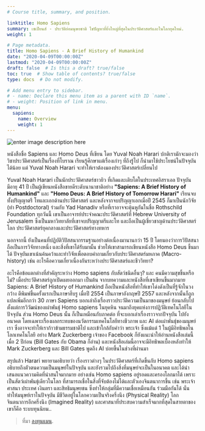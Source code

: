 ```yaml
---
# Course title, summary, and position.

linktitle: Homo Sapiens
summary: เซเปียนส์ - ประวัติย่อมนุษยชาติ ไขปัญหาที่ยิ่งใหญ่ที่สุดในประวัติศาสตร์และในโลกยุคใหม่.
weight: 1

# Page metadata.
title: Homo Sapiens - A Brief History of Humankind
date: "2020-04-09T00:00:00Z"
lastmod: "2020-04-09T00:00:00Z"
draft: false  # Is this a draft? true/false
toc: true  # Show table of contents? true/false
type: docs  # Do not modify.

# Add menu entry to sidebar.
# - name: Declare this menu item as a parent with ID `name`.
# - weight: Position of link in menu.
menu:
  sapiens:
    name: Overview   
    weight: 1
---
```


![enter image description here](https://images-se-ed.com/ws/Storage/Originals/978616/301/9786163016560L.jpg?h=3ea1d17655a35e145c05d27799718197)

หนังสือชื่อ Sapiens และ Homo Deus ที่เขียน โดย Yuval Noah Harari ปกติเรามักจะมองว่า วิชาประวัติศาสตร์เป็นเรื่องที่โบราณ เรียนรู้ศึกษาแต่เรื่องเก่าๆ ที่ถึงรู้ไป ก็นำมาใช้ประโยชน์ในปัจจุบันได้น้อย แต่ Yuval Noah Harari จะทำให้เราต้องมองประวัติศาสตร์เปลี่ยนไป

Yuval Noah Harari เป็นนักประวัติศาสตร์ชาวยิว ที่เกิดและเติบโตในประเทศอิสราเอล ปัจจุบันมีอายุ 41 ปี เป็นผู้เขียนหนังสือขายดีระดับนานาชาติอย่าง **"Sapiens: A Brief History of Humankind"** และ **"Homo Deus: A Brief History of Tomorrow Harari"** เรียนจบทั้งปริญญาตรี โทและเอกด้านประวัติศาสตร์ และหลังจากจบปริญญาเอกเมื่อปี 2545 ก็มาเป็นนักวิจัย (ทำ Postdoctoral) ร่วมกับ Yad Hanadiv หรือที่เราอาจจะคุ้นหูกันในชื่อ Rothschild Foundation ทุกวันนี้ เขาเป็นอาจารย์ประจำคณะประวัติศาสตร์ที่ Hebrew University of Jerusalem ซึ่งเป็นมหาวิทยาลัยที่เขาจบปริญญาตรีและโท และถือเป็นผู้เชี่ยวชาญด้านประวัติศาสตร์โลก ประวัติศาสตร์ยุคกลางและประวัติศาสตร์ทางทหาร

นอกจากนี้ ยังเป็นคนที่ปฏิบัติวิปัสสนากรรมฐานอย่างต่อเนื่องมานานกว่า 15 ปี โดยมองว่าการวิปัสสนา ถือเป็นการวิจัยทางหนึ่ง และสิ่งที่เขาได้รับมานั้น ช่วยให้เขาสามารถเขียนหนังสือ Homo Deus ขึ้นมาได้ ปัจจุบันเขาเน้นค้นคว้าและทำวิจัยเพื่อตอบคำถามเกี่ยวกับประวัติศาสตร์มหภาค (Macro-history) เช่น อะไรคือความเกี่ยวเนื่องกันระหว่างประวัติศาสตร์และชีววิทยา? 

อะไรคือข้อแตกต่างที่สำคัญระหว่าง Homo sapiens กับสัตว์ชนิดอื่นๆ? และ คนมีความสุขขึ้นหรือไม่? เมื่อประวัติศาสตร์ถูกเปิดเผยออกมา เป็นต้น จากบทความและหนังสือที่เขาเขียนขึ้นมากมาย Sapiens: A Brief History of Humankind ถือเป็นหนังสือที่ทำให้เขาโด่งดังเป็นที่รู้จักในวงกว้าง ตีพิมพ์ขึ้นครั้งแรกเป็นภาษาฮีบรู เมื่อปี 2554 เป็นภาษาอังกฤษปี 2557 และหลังจากนั้นก็ถูกแปลเพิ่มอีกกว่า 30 ภาษา Sapiens บอกเล่าถึงเรื่องราวประวัติความเป็นมาของมนุษย์ ย้อนกลับไปตั้งแต่การวิวัฒน์ของเผ่าพันธุ์ Homo sapiens ในยุคหิน จนมาถึงยุคแห่งการปฏิวัติเทคโนโลยีในปัจจุบัน ส่วน Homo Deus นั้น ก็เป็นเหมือนกับภาคต่อ ที่จะบอกเล่าเรื่องราวจากปัจจุบัน ไปยังอนาคต โดยเฉพาะเรื่องผลกระทบของนวัตกรรมเทคโนโลยีทางชีวภาพ และ AI ต่อเผ่าพันธุ์ของมนุษย์เรา ซึ่งอาจจะทำให้เราก้าวข้ามธรรมชาติไป และเข้าใกล้กับคำว่า พระเจ้า ซึ่งแม้แต่ 1 ในผู้มีอิทธิพลในโลกเทคโนโลยี อย่าง Mark Zuckerberg เจ้าของ Facebook ก็ยังแนะนำให้อ่านหนังสือเล่มนี้เมื่อ 2 ปีก่อน (Bill Gates กับ Obama ก็อ่าน) และหนังสือเล่มนี้อาจจะมีอิทธิพลเบื้องหลังทำให้ Mark Zuckerberg และ Bill Gates พูดถึง AI บ่อยขึ้นในช่วงที่ผ่านมา

สรุปแล้ว Harari พยายามอธิบายว่า เรื่องราวต่างๆ ในประวัติศาสตร์ที่เกิดขึ้นกับ Homo sapiens อธิบายถึงตัวตนความเป็นมนุษย์ในปัจจุบัน และยังรวมไปถึงสิ่งที่มนุษย์จะเป็นในอนาคต และได้นำเสนอแนวความคิดที่น่าสนใจมากมาย อย่างเช่น Homo sapiens อยู่รอดและครองโลกมาได้ เพราะเป็นสัตว์เผ่าพันธุ์เดียวในโลก ที่สามารถเชื่อในสิ่งที่จับต้องไม่ได้และตัวเองจินตนาการขึ้น เช่น พระเจ้า ศาสนา ประเทศ เงินตรา และสิทธิมนุษยชน ซึ่งทำให้กลุ่มที่มีความเชื่อเหมือนกัน ร่วมมือกันได้ นั่นทำให้มนุษย์เราในปัจจุบัน มีชีวิตอยู่ในโลกความเป็นจริงครึ่งนึง (Physical Reality) โลกจินตนาการอีกครึ่งนึง (Imagined Reality) และศาสนาที่ประสบความสำเร็จมากที่สุดในสายตาของเขาก็คือ ระบบทุนนิยม..



> ที่มา [ลงทุนแมน](https://www.longtunman.com/3144).